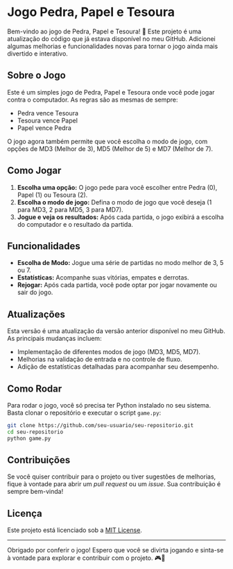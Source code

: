 # Jogo Pedra, Papel e Tesoura

Bem-vindo ao jogo de Pedra, Papel e Tesoura! 🎉 Este projeto é uma atualização do código que já estava disponível no meu GitHub. Adicionei algumas melhorias e funcionalidades novas para tornar o jogo ainda mais divertido e interativo.

## Sobre o Jogo

Este é um simples jogo de Pedra, Papel e Tesoura onde você pode jogar contra o computador. As regras são as mesmas de sempre:

- Pedra vence Tesoura
- Tesoura vence Papel
- Papel vence Pedra

O jogo agora também permite que você escolha o modo de jogo, com opções de MD3 (Melhor de 3), MD5 (Melhor de 5) e MD7 (Melhor de 7). 

## Como Jogar

1. **Escolha uma opção:** O jogo pede para você escolher entre Pedra (0), Papel (1) ou Tesoura (2).
2. **Escolha o modo de jogo:** Defina o modo de jogo que você deseja (1 para MD3, 2 para MD5, 3 para MD7).
3. **Jogue e veja os resultados:** Após cada partida, o jogo exibirá a escolha do computador e o resultado da partida.

## Funcionalidades

- **Escolha de Modo:** Jogue uma série de partidas no modo melhor de 3, 5 ou 7.
- **Estatísticas:** Acompanhe suas vitórias, empates e derrotas.
- **Rejogar:** Após cada partida, você pode optar por jogar novamente ou sair do jogo.

## Atualizações

Esta versão é uma atualização da versão anterior disponível no meu GitHub. As principais mudanças incluem:

- Implementação de diferentes modos de jogo (MD3, MD5, MD7).
- Melhorias na validação de entrada e no controle de fluxo.
- Adição de estatísticas detalhadas para acompanhar seu desempenho.

## Como Rodar

Para rodar o jogo, você só precisa ter Python instalado no seu sistema. Basta clonar o repositório e executar o script `game.py`:

```bash
git clone https://github.com/seu-usuario/seu-repositorio.git
cd seu-repositorio
python game.py
```

## Contribuições

Se você quiser contribuir para o projeto ou tiver sugestões de melhorias, fique à vontade para abrir um *pull request* ou um *issue*. Sua contribuição é sempre bem-vinda!

## Licença

Este projeto está licenciado sob a [MIT License](LICENSE).

---

Obrigado por conferir o jogo! Espero que você se divirta jogando e sinta-se à vontade para explorar e contribuir com o projeto. 🎮🚀
